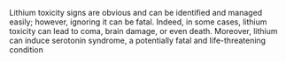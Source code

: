 Lithium toxicity signs are obvious and can be identified and managed easily; however, ignoring it can be fatal. Indeed, in some cases, lithium toxicity can lead to coma, brain damage, or even death. Moreover, lithium can induce serotonin syndrome, a potentially fatal and life-threatening condition